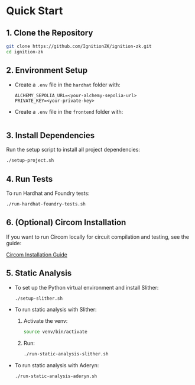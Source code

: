 # Quick Start

## 1. Clone the Repository

```sh
git clone https://github.com/IgnitionZK/ignition-zk.git
cd ignition-zk
```

## 2. Environment Setup

- Create a `.env` file in the `hardhat` folder with:
  ```
  ALCHEMY_SEPOLIA_URL=<your-alchemy-sepolia-url>
  PRIVATE_KEY=<your-private-key>
  ```

- Create a `.env` file in the `frontend` folder with:
  ```
  ```


## 3. Install Dependencies

Run the setup script to install all project dependencies:
```sh
./setup-project.sh
```

## 4. Run Tests

To run Hardhat and Foundry tests:
```sh
./run-hardhat-foundry-tests.sh
```


## 6. (Optional) Circom Installation

If you want to run Circom locally for circuit compilation and testing, see the guide:

[Circom Installation Guide](./circom-installation.md)

## 5. Static Analysis

- To set up the Python virtual environment and install Slither:
  ```sh
  ./setup-slither.sh
  ```

- To run static analysis with Slither:
  1. Activate the venv:
     ```sh
     source venv/bin/activate
     ```
  2. Run:
     ```sh
     ./run-static-analysis-slither.sh
     ```

- To run static analysis with Aderyn:
  ```sh
  ./run-static-analysis-aderyn.sh
  ```